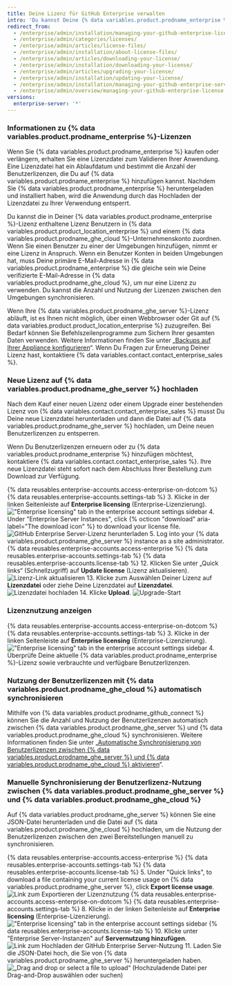 ```yaml
---
title: Deine Lizenz für GitHub Enterprise verwalten
intro: 'Du kannst Deine {% data variables.product.prodname_enterprise %}-Lizenz anzeigen, verwalten und aktualisieren.'
redirect_from:
  - /enterprise/admin/installation/managing-your-github-enterprise-license
  - /enterprise/admin/categories/licenses/
  - /enterprise/admin/articles/license-files/
  - /enterprise/admin/installation/about-license-files/
  - /enterprise/admin/articles/downloading-your-license/
  - /enterprise/admin/installation/downloading-your-license/
  - /enterprise/admin/articles/upgrading-your-license/
  - /enterprise/admin/installation/updating-your-license/
  - /enterprise/admin/installation/managing-your-github-enterprise-server-license
  - /enterprise/admin/overview/managing-your-github-enterprise-license
versions:
  enterprise-server: '*'
---
```


### Informationen zu {% data variables.product.prodname_enterprise %}-Lizenzen

Wenn Sie {% data variables.product.prodname_enterprise %} kaufen oder verlängern, erhalten Sie eine Lizenzdatei zum Validieren Ihrer Anwendung. Eine Lizenzdatei hat ein Ablaufdatum und bestimmt die Anzahl der Benutzerlizenzen, die Du auf {% data variables.product.prodname_enterprise %} hinzufügen kannst. Nachdem Sie {% data variables.product.prodname_enterprise %} heruntergeladen und installiert haben, wird die Anwendung durch das Hochladen der Lizenzdatei zu Ihrer Verwendung entsperrt.

Du kannst die in Deiner {% data variables.product.prodname_enterprise %}-Lizenz enthaltene Lizenz Benutzern in {% data variables.product.product_location_enterprise %} und einem {% data variables.product.prodname_ghe_cloud %}-Unternehmenskonto zuordnen. Wenn Sie einen Benutzer zu einer der Umgebungen hinzufügen, nimmt er eine Lizenz in Anspruch. Wenn ein Benutzer Konten in beiden Umgebungen hat, muss Deine primäre E-Mail-Adresse in {% data variables.product.prodname_enterprise %} die gleiche sein wie Deine verifizierte E-Mail-Adresse in {% data variables.product.prodname_ghe_cloud %}, um nur eine Lizenz zu verwenden. Du kannst die Anzahl und Nutzung der Lizenzen zwischen den Umgebungen synchronisieren.

Wenn Ihre {% data variables.product.prodname_ghe_server %}-Lizenz abläuft, ist es Ihnen nicht möglich, über einen Webbrowser oder Git auf {% data variables.product.product_location_enterprise %} zuzugreifen. Bei Bedarf können Sie Befehlszeilenprogramme zum Sichern Ihrer gesamten Daten verwenden. Weitere Informationen finden Sie unter „[Backups auf Ihrer Appliance konfigurieren](/enterprise/admin/guides/installation/configuring-backups-on-your-appliance)“. Wenn Du Fragen zur Erneuerung Deiner Lizenz hast, kontaktiere {% data variables.contact.contact_enterprise_sales %}.

### Neue Lizenz auf {% data variables.product.prodname_ghe_server %} hochladen

Nach dem Kauf einer neuen Lizenz oder einem Upgrade einer bestehenden Lizenz von {% data variables.contact.contact_enterprise_sales %} musst Du Deine neue Lizenzdatei herunterladen und dann die Datei auf {% data variables.product.prodname_ghe_server %} hochladen, um Deine neuen Benutzerlizenzen zu entsperren.

Wenn Du Benutzerlizenzen erneuern oder zu {% data variables.product.prodname_enterprise %} hinzufügen möchtest, kontaktiere {% data variables.contact.contact_enterprise_sales %}. Ihre neue Lizenzdatei steht sofort nach dem Abschluss Ihrer Bestellung zum Download zur Verfügung.

{% data reusables.enterprise-accounts.access-enterprise-on-dotcom %}
{% data reusables.enterprise-accounts.settings-tab %}
3. Klicke in der linken Seitenleiste auf **Enterprise licensing** (Enterprise-Lizenzierung). !["Enterprise licensing" tab in the enterprise account settings sidebar](/assets/images/help/enterprises/enterprise-licensing-tab.png)
4. Under "Enterprise Server Instances", click {% octicon "download" aria-label="The download icon" %} to download your license file. ![GitHub Enterprise Server-Lizenz herunterladen](/assets/images/help/business-accounts/download-ghes-license.png)
5. Log into your
{% data variables.product.prodname_ghe_server %} instance as a site administrator.
{% data reusables.enterprise-accounts.access-enterprise %}
{% data reusables.enterprise-accounts.settings-tab %}
{% data reusables.enterprise-accounts.license-tab %}
12. Klicken Sie unter „Quick links“ (Schnellzugriff) auf **Update license** (Lizenz aktualisieren). ![Lizenz-Link aktualisieren](/assets/images/enterprise/business-accounts/update-license-link.png)
13. Klicke zum Auswählen Deiner Lizenz auf **Lizenzdatei** oder ziehe Deine Lizenzdatei auf **Lizenzdatei**. ![Lizenzdatei hochladen](/assets/images/enterprise/management-console/upload-license.png)
14. Klicke **Upload**. ![Upgrade-Start](/assets/images/enterprise/management-console/begin-upload.png)

### Lizenznutzung anzeigen

{% data reusables.enterprise-accounts.access-enterprise-on-dotcom %}
{% data reusables.enterprise-accounts.settings-tab %}
3. Klicke in der linken Seitenleiste auf **Enterprise licensing** (Enterprise-Lizenzierung). !["Enterprise licensing" tab in the enterprise account settings sidebar](/assets/images/help/enterprises/enterprise-licensing-tab.png)
4. Überprüfe Deine aktuelle {% data variables.product.prodname_enterprise %}-Lizenz sowie verbrauchte und verfügbare Benutzerlizenzen.

### Nutzung der Benutzerlizenzen mit {% data variables.product.prodname_ghe_cloud %} automatisch synchronisieren

Mithilfe von {% data variables.product.prodname_github_connect %} können Sie die Anzahl und Nutzung der Benutzerlizenzen automatisch zwischen {% data variables.product.prodname_ghe_server %} und {% data variables.product.prodname_ghe_cloud %} synchronisieren. Weitere Informationen finden Sie unter „[Automatische Synchronisierung von Benutzerlizenzen zwischen {% data variables.product.prodname_ghe_server %} und {% data variables.product.prodname_ghe_cloud %} aktivieren](/enterprise/{{currentVersion}}/admin/installation/enabling-automatic-user-license-sync-between-github-enterprise-server-and-github-enterprise-cloud)“.

### Manuelle Synchronisierung der Benutzerlizenz-Nutzung zwischen {% data variables.product.prodname_ghe_server %} und {% data variables.product.prodname_ghe_cloud %}

Auf {% data variables.product.prodname_ghe_server %} können Sie eine JSON-Datei herunterladen und die Datei auf {% data variables.product.prodname_ghe_cloud %} hochladen, um die Nutzung der Benutzerlizenzen zwischen den zwei Bereitstellungen manuell zu synchronisieren.

{% data reusables.enterprise-accounts.access-enterprise %}
{% data reusables.enterprise-accounts.settings-tab %}
{% data reusables.enterprise-accounts.license-tab %}
5. Under "Quick links", to download a file containing your current license usage on
{% data variables.product.prodname_ghe_server %}, click **Export license usage**.
  ![Link zum Exportieren der Lizenznutzung](/assets/images/enterprise/business-accounts/export-license-usage-link.png)
{% data reusables.enterprise-accounts.access-enterprise-on-dotcom %}
{% data reusables.enterprise-accounts.settings-tab %}
8. Klicke in der linken Seitenleiste auf **Enterprise licensing** (Enterprise-Lizenzierung). !["Enterprise licensing" tab in the enterprise account settings sidebar](/assets/images/help/enterprises/enterprise-licensing-tab.png)
{% data reusables.enterprise-accounts.license-tab %}
10. Klicke unter "Enterprise Server-Instanzen" auf **Servernutzung hinzufügen**. ![Link zum Hochladen der GitHub Enterprise Server-Nutzung](/assets/images/help/business-accounts/upload-ghe-server-usage-link.png)
11. Laden Sie die JSON-Datei hoch, die Sie von {% data variables.product.prodname_ghe_server %} heruntergeladen haben.![„Drag and drop or select a file to upload“ (Hochzuladende Datei per Drag-and-Drop auswählen oder suchen)](/assets/images/help/business-accounts/upload-ghe-server-usage-file.png)
